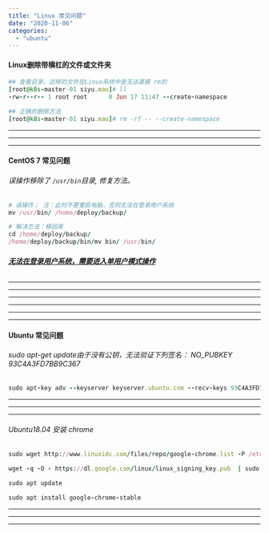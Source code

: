```yaml
---
title: "Linux 常见问题"
date: "2020-11-06"
categories: 
  - "ubuntu"
---
```


#### Linux删除带横杠的文件或文件夹

```ruby
## 查看目录，这样的文件在Linux系统中是无法直接 rm的
[root@k8s-master-01 siyu.mao]# ll
-rw-r--r-- 1 root root      0 Jun 17 11:47 --create-namespace

## 正确的删除方法
[root@k8s-master-01 siyu.mao]# rm -rf -- --create-namespace

```

* * *

* * *

* * *

#### CentOS 7 常见问题

###### 误操作移除了 `/usr/bin`目录, 修复方法。

```ruby
# 误操作； 注：此时不要重启电脑，否则无法在登录用户系统
mv /usr/bin/ /home/deploy/backup/

# 解决方法：移回来
cd /home/deploy/backup/
/home/deploy/backup/bin/mv bin/ /usr/bin/
```

###### **[无法在登录用户系统，需要进入单用户模式操作](http://www.dev-share.top/2021/02/25/linux-%e8%bf%9b%e5%85%a5%e5%8d%95%e7%94%a8%e6%88%b7%e6%a8%a1%e5%bc%8f/ "无法在登录用户系统，需要进入单用户模式操作")**

* * *

* * *

* * *

* * *

* * *

* * *

#### Ubuntu 常见问题

###### sudo apt-get update由于没有公钥，无法验证下列签名： NO\_PUBKEY 93C4A3FD7BB9C367

```ruby
sudo apt-key adv --keyserver keyserver.ubuntu.com --recv-keys 93C4A3FD7BB9C367
```

* * *

* * *

* * *

###### Ubuntu18.04 安装 chrome

```ruby
sudo wget http://www.linuxidc.com/files/repo/google-chrome.list -P /etc/apt/sources.list.d/

wget -q -O - https://dl.google.com/linux/linux_signing_key.pub  | sudo apt-key add -

sudo apt update

sudo apt install google-chrome-stable

```

* * *

* * *

* * *
